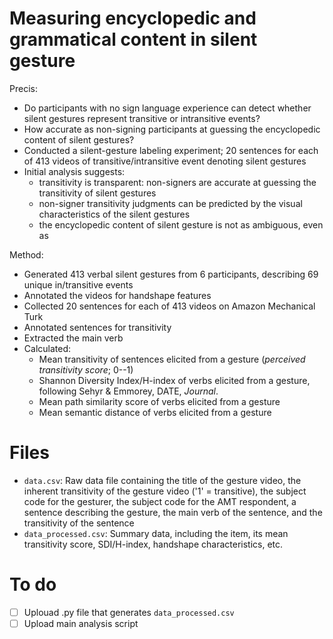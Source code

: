 # Measuring encyclopedic and grammatical content in silent gesture

Precis:
  - Do participants with no sign language experience can detect whether silent gestures represent transitive or intransitive events?
  - How accurate as non-signing participants at guessing the encyclopedic content of silent gestures?
  - Conducted a silent-gesture labeling experiment; 20 sentences for each of 413 videos of transitive/intransitive event denoting silent gestures
  - Initial analysis suggests:
    - transitivity is transparent: non-signers are accurate at guessing the transitivity of silent gestures
    - non-signer transitivity judgments can be predicted by the visual characteristics of the silent gestures
    - the encyclopedic content of silent gesture is not as ambiguous, even as 

Method:
  - Generated 413 verbal silent gestures from 6 participants, describing 69 unique in/transitive events
  - Annotated the videos for handshape features
  - Collected 20 sentences for each of 413 videos on Amazon Mechanical Turk
  - Annotated sentences for transitivity
  - Extracted the main verb
  - Calculated:
    - Mean transitivity of sentences elicited from a gesture (*perceived transitivity score*; 0--1)
    - Shannon Diversity Index/H-index of verbs elicited from a gesture, following Sehyr & Emmorey, DATE, *Journal*.
    - Mean path similarity score of verbs elicited from a gesture
    - Mean semantic distance of verbs elicited from a gesture
  
  
# Files
 - `data.csv`: Raw data file containing the title of the gesture video, the inherent transitivity of the gesture video ('1' = transitive), the subject code for the gesturer, the subject code for the AMT respondent, a sentence describing the gesture, the main verb of the sentence, and the transitivity of the sentence
 - `data_processed.csv`: Summary data, including the item, its mean transitivity score, SDI/H-index, handshape characteristics, etc.
 
# To do
- [ ] Uplouad .py file that generates `data_processed.csv`
- [ ] Upload main analysis script

